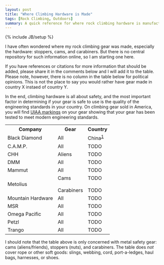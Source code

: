 ```yaml
---
layout: post
title: "Where Climbing Hardware is Made"
tags: [Rock Climbing, Outdoors]
summary: A quick reference for where rock climbing hardware is manufactured.
---
```

{% include JB/setup %}

I have often wondered where my rock climbing gear was made, especially the hardware: stoppers, cams, and carabiners. But there is no central repository for such information online, so I am starting one here.

If you have references or citations for more information that should be added, please share it in the comments below and I will add it to the table. Please note, however, there is no column in the table below for political opinions. This is not the place to say you would rather have gear made in country X instaed of country Y.

In the end, climbing hardware is all about safety, and the most important factor in determining if your gear is safe to use is the quality of the engineering standards in your country. On climbing gear sold in America, you will find [UIAA markings](http://theuiaa.org/safety-standards/) on your gear showing that your gear has been tested to meet modern engineering standards.


<table>
  <tr>
    <th>Company</th>
    <th>Gear</th>
    <th>Country</th>
  </tr>
  <tr>
    <td>Black Diamond</td>
    <td>All</td>
    <td>China<sup><a target="_blank" href="http://blackdiamondequipment.com/en_US/sustainability.html">1</a></sup></td>
  </tr>
  <tr>
    <td>C.A.M.P.</td>
    <td>All</td>
    <td>TODO</td>
  </tr>
  <tr>
    <td>CHH</td>
    <td>Aliens</td>
    <td>TODO</td>
  </tr>
  <tr>
    <td>DMM</td>
    <td>All</td>
    <td>TODO</td>
  </tr>
  <tr>
    <td>Mammut</td>
    <td>All</td>
    <td>TODO</td>
  </tr>
  <tr>
    <td>Metolius</td>
    <td>Cams<br></br>Carabiners</td>
    <td>TODO<br></br>TODO</td>
  </tr>
  <tr>
    <td>Mountain Hardware</td>
    <td>All</td>
    <td>TODO</td>
  </tr>
  <tr>
    <td>MSR</td>
    <td>All</td>
    <td>TODO</td>
  </tr>
  <tr>
    <td>Omega Pacific</td>
    <td>All</td>
    <td>TODO</td>
  </tr>
  <tr>
    <td>Petzl</td>
    <td>All</td>
    <td>TODO</td>
  </tr>
  <tr>
    <td>Trango</td>
    <td>All</td>
    <td>TODO</td>
  </tr>
</table>

I should note that the table above is only concerned with metal safety gear: cams (aliens/friends), stoppers (nuts), and carabiners. The table does *not* cover rope or other soft goods: slings, webbing, cord, port-a-ledges, haul bags, harnesses, or shoes. 
